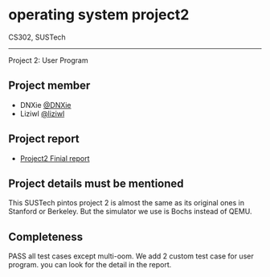 # operating system project2
CS302, SUSTech

-----------------------------------------------------
Project 2: User Program

## Project member
* DNXie [@DNXie](https://github.com/DNXie)
* Liziwl [@liziwl](https://github.com/liziwl)

## Project report
* [Project2 Finial report](./report/project2.md)

## Project details must be mentioned
This SUSTech pintos project 2 is almost the same as its original ones in Stanford or Berkeley. But the simulator we use is Bochs instead of QEMU.

## Completeness
PASS all test cases except multi-oom. We add 2 custom test case for user program. you can look for the detail in the report.
